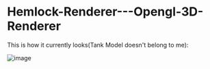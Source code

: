 # Hemlock-Renderer---Opengl-3D-Renderer

This is how it currently looks(Tank Model doesn't belong to me):

![image](https://user-images.githubusercontent.com/80681941/229170268-265b8378-9c82-4be7-b836-3945c66bb4b8.png)
